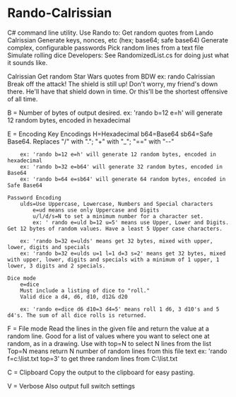 # Rando-Calrissian
C# command line utility.
Use Rando to:
  Get random quotes from Lando Calrissian
	Generate keys, nonces, etc (hex; base64; safe base64)
	Generate complex, configurable passwords
	Pick random lines from a text file
	Simulate rolling dice
	Developers: See RandomizedList.cs for doing just what it sounds like.
  
  Calrissian
	Get random Star Wars quotes from BDW
  ex: rando Calrissian
    Break off the attack! The shield is still up!
    Don't worry, my friend's down there. He'll have that shield down in time. Or this'll be the shortest offensive of all time.

B = Number of bytes of output desired.
	ex: 'rando b=12 e=h' will generate 12 random bytes, encoded in hexadecimal


E = Encoding
	Key Encodings
		H=Hexadecimal
		b64=Base64
		sb64=Safe Base64. Replaces "/" with "."; "+" with "_"; "==" with "--"

		ex: 'rando b=12 e=h' will generate 12 random bytes, encoded in hexadecimal
		ex: 'rando b=32 e=b64' will generate 32 random bytes, encoded in Base64
		ex: 'rando b=64 e=sb64' will generate 64 random bytes, encoded in Safe Base64

	Password Encoding
		ulds=Use Uppercase, Lowercase, Numbers and Special characters
			e=ud means use only Uppercase and Digits
			u/l/d/s=N to set a minimum number for a character set.
			ex: ' rando e=uld b=12 u=5' means use Upper, Lower and Digits. Get 12 bytes of random values. Have a least 5 Upper case characters.

		ex: 'rando b=32 e=ulds' means get 32 bytes, mixed with upper, lower, digits and specials
		ex: 'rando b=32 e=ulds u=1 l=1 d=3 s=2' means get 32 bytes, mixed with upper, lower, digits and specials with a minimum of 1 upper, 1 lower, 3 digits and 2 specials.

	Dice mode
		e=dice
		Must include a listing of dice to "roll."
		Valid dice a d4, d6, d10, d12& d20
		
		ex: 'rando e=dice d6 d10=3 d4=5' means roll 1 d6, 3 d10's and 5 d4's. The sum of all dice rolls is returned.
		

F = File mode
	Read the lines in the given file and return the value at a random line.
	Good for a list of values where you want to select one at random, as in a drawing.
	Use with top=N to select N lines from the list
	Top=N means return N number of random lines from this file text
	ex: 'rando f=c:\list.txt top=3' to get three random lines from C:\list.txt


C = Clipboard
	Copy the output to the clipboard for easy pasting.


V = Verbose
	Also output full switch settings
